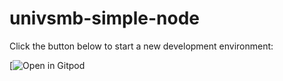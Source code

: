 # univsmb-simple-node

Click the button below to start a new development environment:

[![Open in Gitpod](https://github.com/scanderriahi/univsmb-simple-node)
